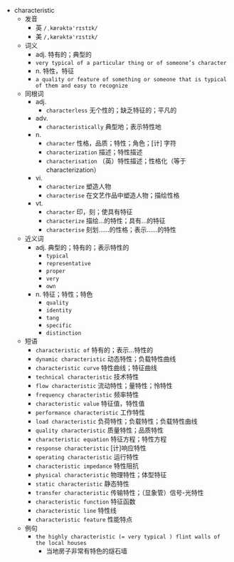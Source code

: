 - characteristic
  - 发音
    - 英 `/ˌkærəktə'rɪstɪk/`
    - 美 `/,kærəktə'rɪstɪk/`
  - 词义
    - adj. 特有的；典型的
    - `very typical of a particular thing or of someone’s character`
    - n. 特性，特征
    - `a quality or feature of something or someone that is typical of them and easy to recognize`
  - 同根词
    - adj.
      - `characterless` 无个性的；缺乏特征的；平凡的
    - adv.
      - `characteristically` 典型地；表示特性地
    - n.
      - `character` 性格，品质；特性；角色；[计] 字符
      - `characterization` 描述；特性描述
      - `characterisation` （英）特性描述；性格化（等于characterization）
    - vi.
      - `characterize` 塑造人物
      - `characterise` 在文艺作品中塑造人物；描绘性格
    - vt.
      - `character` 印，刻；使具有特征
      - `characterize` 描绘…的特性；具有…的特征
      - `characterise` 刻划……的性格；表示……的特性
  - 近义词
    - adj. 典型的；特有的；表示特性的
      - `typical`
      - `representative`
      - `proper`
      - `very`
      - `own`
    - n. 特征；特性；特色
      - `quality`
      - `identity`
      - `tang`
      - `specific`
      - `distinction`
  - 短语
    - `characteristic of` 特有的；表示…特性的 
    - `dynamic characteristic` 动态特性；负载特性曲线 
    - `characteristic curve` 特性曲线；特征曲线 
    - `technical characteristic` 技术特性 
    - `flow characteristic` 流动特性；量特性；怜特性 
    - `frequency characteristic` 频率特性 
    - `characteristic value` 特征值，特性值 
    - `performance characteristic` 工作特性 
    - `load characteristic` 负荷特性；负载特性；负载特性曲线 
    - `quality characteristic` 质量特性；品质特性 
    - `characteristic equation` 特征方程；特性方程 
    - `response characteristic` [计]响应特性 
    - `operating characteristic` 运行特性 
    - `characteristic impedance` 特性阻抗 
    - `physical characteristic` 物理特性；体型特征 
    - `static characteristic` 静态特性 
    - `transfer characteristic` 传输特性；（显象管）信号-光特性 
    - `characteristic function` 特征函数 
    - `characteristic line` 特性线 
    - `characteristic feature` 性能特点 
  - 例句
    - `the highly characteristic (= very typical ) flint walls of the local houses`
      - 当地房子非常有特色的燧石墙

